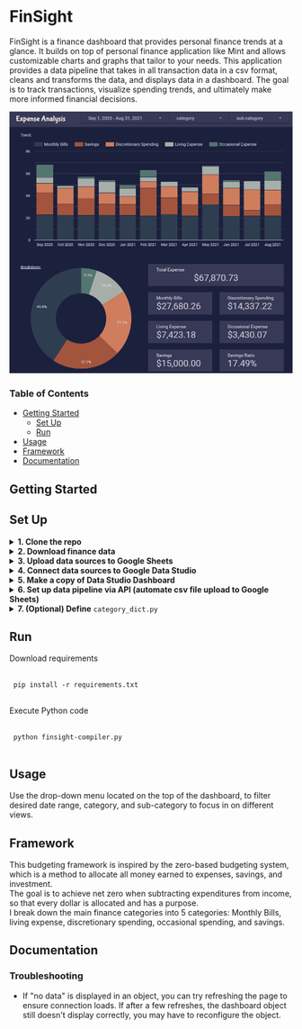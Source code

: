 # FinSight

FinSight is a finance dashboard that provides personal finance trends at a glance. It builds on top of personal finance application like Mint and allows customizable charts and graphs that tailor to your needs.
This application provides a data pipeline that takes in all transaction data in a csv format, cleans and transforms the data, and displays data in a dashboard. The goal is to track transactions, visualize spending trends, and ultimately make more informed financial decisions.

<p align="center">
<img src="/images/finsight_screenshot3.png" alt="screenshot">
</p>

### Table of Contents
   * [Getting Started](#getting-started)
      * [Set Up](#set-up)
      * [Run](#run)
   * [Usage](#usage)
   * [Framework](#framework)
   * [Documentation](#documentation)
      
## Getting Started <a name="getting-started"></a>
  
## Set Up <a name="set-up"></a>
<details>
  <summary><b>1. Clone the repo</b></summary>
  <pre><code>
  git clone https://github.com/jochuang/finsight.git
  </code></pre>
</details>

<details>
  <summary><b>2. Download finance data</b></summary>
  Download "transactions.csv" from <a href="https://mint.intuit.com">Mint.com</a> and save it to your project folder. You can also use the sample data ("transactions.csv") provided in this repo.
  
  ![export transactions.csv](/images/export_transactions.PNG)
</details>

<details>
  <summary><b>3. Upload data sources to Google Sheets</b></summary>
  Go to <a href="https://docs.google.com/spreadsheets">Google Sheets</a> > Click the <b><i>file icon</i></b> on the top-right corner (next to the grid icon and AZ icon) > Click <b><i>Upload</i></b> and drag csv file to the upload section > Upload csv file one at a time
  
  Repeat this process (4) times for each csv file. 
   
   Your Google Sheet Home should look something like this:  
   ![gsheets](images/gsheets_files.PNG)
</details>

<details>
  <summary><b>4. Connect data sources to Google Data Studio</b></summary>
  Go to <a href=https://datastudio.google.com>Google Data Studio</a> > Click <b><i>Create</i></b> on the top-left corner > Click <b><i>Data source</i></b> (It may ask you to set up the account if you haven't previously) > Click <b><i>Google Sheets</i></b> > Select the Spreadsheet that you just uploaded > Click <b><i>Connect</i></b> on the top-right corner  
  
  Repeat this process (4) times for each spreadsheet.  
  
  >Note: please make sure the name of the data sources are exactly identical as shown here. If it isn't, you can rename it  
  
  Your Data Studio data sources should look something like this:  
  ![gstudio](images/gstudio_files.PNG)  
  
</details>
 
<details>
  <summary><b>5. Make a copy of Data Studio Dashboard</b></summary>
  Use the provided dashboard <a href="https://datastudio.google.com/s/ntVQl5vcVHc"> link </a> > Click on the three-vertical-dot icon on the top-right corner > Click <b><i>Make a Copy</i></b> > Under New Data Source, select the (4) data sources in order as shown in picture below > Click <b><i>Copy Report</i></b><br></br>
  
  >Note: For Dashboard copy to function correctly, ensure the data sources are provided in order.  
  Google Data Studio is still in its infancy, and some of the functionality can be a bit finicky. You may have to play around with the configuration of the dashboard objects to get data to display correctly. See [Troubleshooting](#troubleshooting) section below for more information.
  
  The pop-up window for "Copy this Report" should look something like this:
  ![gstudio](images/gstudio_copy_report.PNG)  
</details>
  
<details>
  <summary><b>6. Set up data pipeline via API (automate csv file upload to Google Sheets)</b></summary>
  To interact with Google Sheets API, you will need to set up authentication on Google Cloud Platform. Since we want to automate the data upload pipeline, we will be accessing the spreadsheet on behalf of a bot.  
  For this, just follow the instructions for <a href="https://docs.gspread.org/en/latest/oauth2.html#enable-api-access-for-a-project">using a service account</a>. 
  
<!--   This <a href="https://medium.com/craftsmenltd/from-csv-to-google-sheet-using-python-ef097cb014f9">medium article</a> also provides step-by-step instructions for setting up authentication.   -->
  
  Once service account credential is created, it will automatically create a JSON file that looks like this:  
  <pre><code>
    {
    "type": "service_account",
    "project_id": "api-project-XXX",
    "private_key_id": "2cd … ba4",
    "private_key": "-----BEGIN PRIVATE KEY-----\nNrDyLw … jINQh/9\n-----END PRIVATE KEY-----\n",
    "client_email": "473000000000-yoursisdifferent@developer.gserviceaccount.com",
    "client_id": "473 … hd.apps.googleusercontent.com",
      ...}
  </code></pre>  
  
  Next steps:
  <ul>
    <li><b>This step is very important!</b> Go to <a href="https://docs.google.com/spreadsheets">Google Sheets</a>, open spreadsheet and share <b><i>Editor</i></b> permission with <code>client_email</code> (client_email can be found in the JSON file). Repeat this step for all (4) spreadsheets
    <li>Rename JSON file to <code>service_account.json</code> and store it in a desired path. For windows, it's recommended to store it in <code>%APPDATA%\gspread\service_account.json</code></li>
    <li>Update <code>finsight-compiler.py</code> to reference where the <code>service_account.json</code> is stored</li>
  </ul>
  <pre><code>
    credentials = ServiceAccountCredentials.from_json_keyfile_name('service_account.json',scope) # update JSON file path
  </code></pre>
  
  > Note: Remember to share spreadsheet Editor access with the client email, otherwise you will get a <code>gspread.exceptions.SpreadsheetNotFound</code> exception when executing the python file.
</details>

<details>
  <summary><b>7. (Optional) Define</b> <code>category_dict.py</code></summary>
  <br>
  <code>category_dict.py</code> defines a dictionary of key (subcategory) to value (category) pairs. You may want to modify this file if you have new subcategories or if you have a different categorization system. If you are utilizing the sample data provided, you do not need to modify this file. Example dictionary below:

  <pre><code>
  category_dict = {
    'Groceries':'Living Expense',
    'Transportation':'Living Expense',
    'Internet':'Monthly Bills',
    'Utilities':'Monthly Bills',
    'Rent':'Monthly Bills',
    'Investment - Source 1': 'Savings',
    'Investment - Source 2': 'Savings',
    'Paycheck - Source 1': 'Income',
    'Paycheck - Source 2': 'Income',
    'Restaurants':'Discretionary Spending',
    'Vacation': 'Occasional Expense'
}
  </code></pre>
</details>

## Run <a name="run"></a>
Download requirements  
 <pre><code>
 pip install -r requirements.txt
 </code></pre>
 Execute Python code
 <pre><code>
 python finsight-compiler.py
 </code></pre>
  
## Usage <a name="usage"></a>

  Use the drop-down menu located on the top of the dashboard, to filter desired date range, category, and sub-category to focus in on different views.
    
## Framework <a name="framework"></a>
  This budgeting framework is inspired by the zero-based budgeting system, which is a method to allocate all money earned to expenses, savings, and investment.  
  The goal is to achieve net zero when subtracting expenditures from income, so that every dollar is allocated and has a purpose.  
  I break down the main finance categories into 5 categories: Monthly Bills, living expense, discretionary spending, occasional spending, and savings.    

## Documentation <a name="documentation"></a>

### Troubleshooting <a name="troubleshooting"></a> 
  - If "no data" is displayed in an object, you can try refreshing the page to ensure connection loads. If after a few refreshes, the dashboard object still doesn't display correctly, you may have to reconfigure the object.
<!--   <details><summary>Example</summary>
  To configure "income vs. expense trend," ensure the correct data source is selected.  
  
  ![income vs expense trend](images/inv_trend.png)
  ![configuration](images/inv_config.png)
  </details>
   -->
<!-- ### Changelog
 -->




